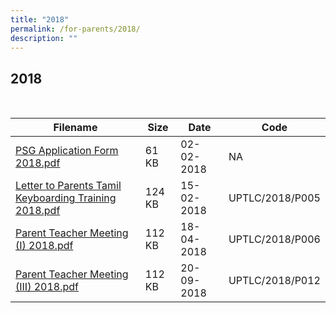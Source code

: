 ```yaml
---
title: "2018"
permalink: /for-parents/2018/
description: ""
---
```

## 2018

<br>

| Filename                                              | Size   | Date       | Code            |
|-------------------------------------------------------|--------|------------|-----------------|
| [PSG Application Form 2018.pdf](/files/PSG-Application-Form-2018.pdf)                         | 61 KB  | 02-02-2018 | NA              |
| [Letter to Parents Tamil Keyboarding Training 2018.pdf](/files/Letter-to-Parents-Tamil-Keyboarding-Training-2018.pdf) | 124 KB | 15-02-2018 | UPTLC/2018/P005 |
| [Parent Teacher Meeting (I) 2018.pdf](/files/Parent-Teacher-Meeting-I-2018.pdf)                   | 112 KB | 18-04-2018 | UPTLC/2018/P006 |
| [Parent Teacher Meeting (III) 2018.pdf](/files/Parent-Teacher-Meeting-III-2018.pdf)                 | 112 KB | 20-09-2018 | UPTLC/2018/P012 |